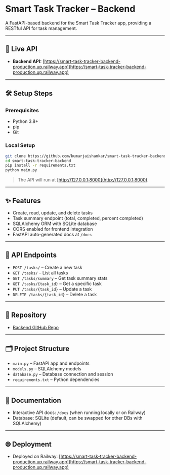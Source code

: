 # Smart Task Tracker – Backend

A FastAPI-based backend for the Smart Task Tracker app, providing a RESTful API for task management.

---

## 🚀 Live API

- **Backend API:** [https://smart-task-tracker-backend-production.up.railway.app](https://smart-task-tracker-backend-production.up.railway.app)

---

## 🛠️ Setup Steps

### Prerequisites

- Python 3.8+
- pip
- Git

### Local Setup

```bash
git clone https://github.com/kumarjaishankar/smart-task-tracker-backend.git
cd smart-task-tracker-backend
pip install -r requirements.txt
python main.py
```

> The API will run at [http://127.0.0.1:8000](http://127.0.0.1:8000).

---

## ✨ Features

- Create, read, update, and delete tasks
- Task summary endpoint (total, completed, percent completed)
- SQLAlchemy ORM with SQLite database
- CORS enabled for frontend integration
- FastAPI auto-generated docs at `/docs`

---

## 📑 API Endpoints

- `POST /tasks/` – Create a new task
- `GET /tasks/` – List all tasks
- `GET /tasks/summary` – Get task summary stats
- `GET /tasks/{task_id}` – Get a specific task
- `PUT /tasks/{task_id}` – Update a task
- `DELETE /tasks/{task_id}` – Delete a task

---

## 📂 Repository

- [Backend GitHub Repo](https://github.com/kumarjaishankar/smart-task-tracker-backend)

---

## 🗂️ Project Structure

- `main.py` – FastAPI app and endpoints
- `models.py` – SQLAlchemy models
- `database.py` – Database connection and session
- `requirements.txt` – Python dependencies

---

## 📝 Documentation

- Interactive API docs: `/docs` (when running locally or on Railway)
- Database: SQLite (default, can be swapped for other DBs with SQLAlchemy)

---

## 🌐 Deployment

- Deployed on Railway: [https://smart-task-tracker-backend-production.up.railway.app](https://smart-task-tracker-backend-production.up.railway.app)
